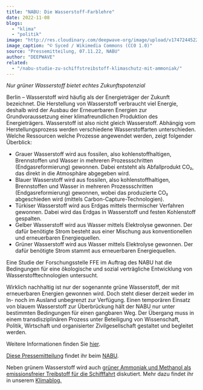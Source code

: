 ```yaml
---
title: "NABU: Die Wasserstoff-Farblehre"
date: 2022-11-08
blogs: 
  - "klima"
  - "politik"
image: "http://res.cloudinary.com/deepwave-org/image/upload/v1747244522/deepwave.org/Screenshot-2022-12-06-165721.png"
image_caption: "© Syced / Wikimedia Commons (CC0 1.0)"
source: "Pressemitteilung, 07.11.22, NABU"
author: "DEEPWAVE"
related: 
  - "/nabu-studie-zu-schiffstreibstoff-klimaschutz-mit-ammoniak/"
---
```


_Nur grüner Wasserstoff bietet echtes Zukunftspotenzial_

Berlin – Wasserstoff wird häufig als der Energieträger der Zukunft bezeichnet. Die Herstellung von Wasserstoff verbraucht viel Energie, deshalb wird der Ausbau der Erneuerbaren Energien zur Grundvoraussetzung einer klimafreundlichen Produktion des Energieträgers. Wasserstoff ist also nicht gleich Wasserstoff. Abhängig vom Herstellungsprozess werden verschiedene Wasserstoffarten unterschieden. Welche Ressourcen welche Prozesse angewendet werden, zeigt folgender Überblick:

- Grauer Wasserstoff wird aus fossilen, also kohlenstoffhaltigen, Brennstoffen und Wasser in mehreren Prozessschritten (Endgasreformierung) gewonnen. Dabei entsteht als Abfallprodukt CO₂, das direkt in die Atmosphäre abgegeben wird.
- Blauer Wasserstoff wird aus fossilen, also kohlenstoffhaltigen, Brennstoffen und Wasser in mehreren Prozessschritten (Endgasreformierung) gewonnen, wobei das produzierte CO₂ abgeschieden wird (mittels Carbon-Capture-Technologien).
- Türkiser Wasserstoff wird aus Erdgas mittels thermischer Verfahren gewonnen. Dabei wird das Erdgas in Wasserstoff und festen Kohlenstoff gespalten.
- Gelber Wasserstoff wird aus Wasser mittels Elektrolyse gewonnen. Der dafür benötigte Strom besteht aus einer Mischung aus konventionellen und erneuerbaren Energiequellen.
- Grüner Wasserstoff wird aus Wasser mittels Elektrolyse gewonnen. Der dafür benötigte Strom stammt aus erneuerbaren Energiequellen.

Eine Studie der Forschungsstelle FFE im Auftrag des NABU hat die Bedingungen für eine ökologische und sozial verträgliche Entwicklung von Wasserstofftechnologien untersucht.

Wirklich nachhaltig ist nur der sogenannte grüne Wasserstoff, der mit erneuerbaren Energien gewonnen wird. Doch steht dieser derzeit weder im In- noch im Ausland unbegrenzt zur Verfügung. Einen temporären Einsatz von blauem Wasserstoff zur Überbrückung hält der NABU nur unter bestimmten Bedingungen für einen gangbaren Weg. Der Übergang muss in einem transdisziplinären Prozess unter Beteiligung von Wissenschaft, Politik, Wirtschaft und organisierter Zivilgesellschaft gestaltet und begleitet werden.

Weitere Informationen finden Sie [hier](https://www.nabu.de/umwelt-und-ressourcen/forschungspolitik/31339.html).

[Diese Pressemitteilung](https://www.nabu.de/modules/presseservice/index.php?popup=true&db=presseservice&show=35942) findet ihr beim [NABU](https://www.nabu.de/).

Neben grünem Wasserstoff wird auch [grüner Ammoniak und Methanol als emissionsfreier Treibstoff für die Schifffahrt](https://www.deepwave.org/nabu-studie-zu-schiffstreibstoff-klimaschutz-mit-ammoniak/) diskutiert. Mehr dazu findet ihr in unserem [Klimablog.](https://www.deepwave.org/blogs/klima/)
